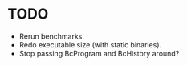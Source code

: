# TODO

* Rerun benchmarks.
* Redo executable size (with static binaries).
* Stop passing BcProgram and BcHistory around?
